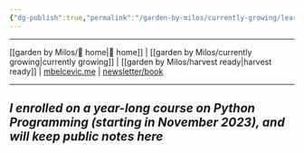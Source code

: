 ```yaml
---
{"dg-publish":true,"permalink":"/garden-by-milos/currently-growing/learning-python-in-public/"}
---
```



---
[[garden by Milos/🏡 home\|🏡 home]] | [[garden by Milos/currently growing\|currently growing]] | [[garden by Milos/harvest ready\|harvest ready]] | [mbelcevic.me](https://mbelcevic.me/) | [newsletter/book](https://buildyourway.substack.com) 

---

## *I enrolled on a year-long course on Python Programming (starting in November 2023), and will keep public notes here*

